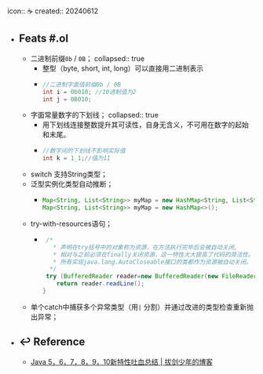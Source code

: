 icon:: ☕
created:: 20240612

- ## Feats \#.ol
  - 二进制前缀`0b` / `0B`；
    collapsed:: true
    - 整型（byte, short, int, long）可以直接用二进制表示
    - ```JAVA
      //二进制字面值前缀0b / 0B
      int i = 0b010; //10进制值为2
      int j = 0B010;
      ```
  - 字面常量数字的下划线；
    collapsed:: true
    - 用下划线连接整数提升其可读性，自身无含义，不可用在数字的起始和末尾。
    - ```java
      //数字间的下划线不影响实际值
      int k = 1_1;//值为11
      ```
  - switch 支持String类型；
  - 泛型实例化类型自动推断；
    - ```java
      Map<String, List<String>> myMap = new HashMap<String, List<String>>();    // Before
      Map<String, List<String>> myMap = new HashMap<>();        				// Now
      ```
  - try-with-resources语句；
    - ```java
       /*
         * 声明在try括号中的对象称为资源，在方法执行完毕后会被自动关闭,
         * 相对与之前必须在finally关闭资源，这一特性大大提高了代码的简洁性。
         * 所有实现java.lang.AutoCloseable接口的类都作为资源被自动关闭。
        */
       try (BufferedReader reader=new BufferedReader(new FileReader("d:1.txt"))){
          return reader.readLine();
      }
      ```
  - 单个catch中捕获多个异常类型（用`|` 分割）并通过改进的类型检查重新抛出异常；
- ## ↩ Reference
  - [Java 5，6，7，8，9，10新特性吐血总结 | 拔剑少年的博客](https://it18monkey.github.io/2018/08/05/Java%E6%96%B0%E7%89%B9%E6%80%A7%E6%80%BB%E7%BB%93/)